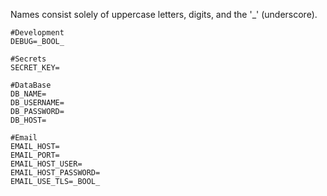 Names consist solely of uppercase letters, digits, and the '_' (underscore).
```
#Development
DEBUG=_BOOL_  

#Secrets
SECRET_KEY=   

#DataBase
DB_NAME=   
DB_USERNAME=   
DB_PASSWORD=   
DB_HOST=   

#Email
EMAIL_HOST=   
EMAIL_PORT=   
EMAIL_HOST_USER=   
EMAIL_HOST_PASSWORD=   
EMAIL_USE_TLS=_BOOL_
```